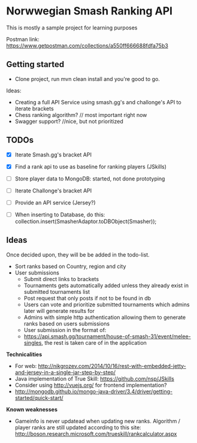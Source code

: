 # Norwwegian Smash Ranking API #

This is mostly a sample project for learning purposes

Postman link: https://www.getpostman.com/collections/a550ff666688fdfa75b3

## Getting started ##
* Clone project, run mvn clean install and you're good to go. 

Ideas:
* Creating a full API Service using smash.gg's and challonge's API to iterate brackets
* Chess ranking algorithm? // most important right now
* Swagger support? //nice, but not prioritized

## TODOs ##
- [x] Iterate Smash.gg's bracket API
- [x] Find a rank api to use as baseline for ranking players (JSkills)
- [ ] Store player data to MongoDB: started, not done prototyping
- [ ] Iterate Challonge's bracket API
- [ ] Provide an API service (Jersey?)
- [ ] When inserting to Database, do this:
  collection.insert(SmasherAdaptor.toDBObject(Smasher));


## Ideas ##
Once decided upon, they will  be be added in the todo-list. 

* Sort ranks based on Country, region and city
* User submissions
  * Submit direct links to brackets
  * Tournaments gets automatically added unless they already exist in submitted tournaments list
  * Post request that only posts if not to be found in db
  * Users can vote and prioritize submitted tournaments which admins later will generate results for
  * Admins with simple http authentication allowing them to generate ranks based on users submissions
  * User submission in the format of:
  * https://api.smash.gg/tournament/house-of-smash-31/event/melee-singles, the rest is taken care of in the application 

**Technicalities**
- For web: http://nikgrozev.com/2014/10/16/rest-with-embedded-jetty-and-jersey-in-a-single-jar-step-by-step/
- Java implementation of True Skill: https://github.com/nsp/JSkills
- Consider using http://vuejs.org/ for frontend implementation?
- http://mongodb.github.io/mongo-java-driver/3.4/driver/getting-started/quick-start/

**Known weaknesses**
- Gameinfo is never updatead when updating new ranks. Algorithm / player ranks are still updated according to this site: http://boson.research.microsoft.com/trueskill/rankcalculator.aspx


